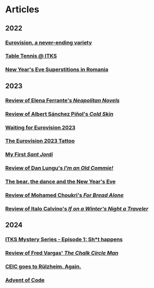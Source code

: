&nbsp;

# Articles

## 2022
### [Eurovision, a never-ending variety](eurovisionANeverEndingVariety.md)
### [Table Tennis @ ITKS](tableTennis@ITKS.md)
### [New Year's Eve Superstitions in Romania](newYearsEveSuperstitionsInRomania.md)

## 2023
### [Review of Elena Ferrante's _Neapolitan Novels_](reviewOfNeapolitanNovels.md)
### [Review of Albert Sánchez Piñol's _Cold Skin_](reviewOfColdSkin.md)
### [Waiting for Eurovision 2023](waitingForEurovision2023.md)
### [The Eurovision 2023 Tattoo](theEurovision2023Tattoo.md)
### [My First _Sant Jordi_](myFirstSantJordi.md)
### [Review of Dan Lungu's _I'm an Old Commie!_](reviewOfImAnOldCommie.md)
### [The bear, the dance and the New Year's Eve](theBearTheDanceAndTheNYE.md)
### [Review of Mohamed Choukri's _For Bread Alone_](reviewOfForBreadAlone.md)
### [Review of Italo Calvino's _If on a Winter's Night a Traveler_](reviewOfIfOnAWintersNightATraveler.md)

## 2024
### [ITKS Mystery Series - Episode 1: Sh*t happens](mysteryEpisode1ShtHappens.md)
### [Review of Fred Vargas' _The Chalk Circle Man_](reviewOfTheChalkCircleMan.md)
### [CEIC goes to Rülzheim. Again.](ceicGoesToRulzheimAgain.md)
### [Advent of Code](adventOfCode.md)
